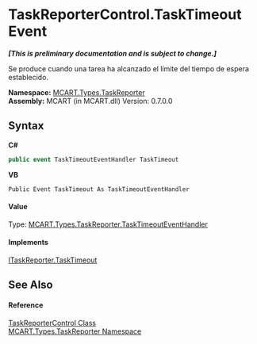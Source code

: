 # TaskReporterControl.TaskTimeout Event
 _**\[This is preliminary documentation and is subject to change.\]**_

Se produce cuando una tarea ha alcanzado el límite del tiempo de espera establecido.

**Namespace:**&nbsp;<a href="256f3901-18cb-eeca-835c-7de778822db3">MCART.Types.TaskReporter</a><br />**Assembly:**&nbsp;MCART (in MCART.dll) Version: 0.7.0.0

## Syntax

**C#**<br />
``` C#
public event TaskTimeoutEventHandler TaskTimeout
```

**VB**<br />
``` VB
Public Event TaskTimeout As TaskTimeoutEventHandler
```


#### Value
Type: <a href="3b3a443a-b8a7-bb0e-be75-3df522cbbf9d">MCART.Types.TaskReporter.TaskTimeoutEventHandler</a>

#### Implements
<a href="5da525a5-61d5-bce8-2fbd-c08a37442e48">ITaskReporter.TaskTimeout</a><br />

## See Also


#### Reference
<a href="8772b8d4-cb78-6a2a-83e0-dd746f24cc98">TaskReporterControl Class</a><br /><a href="256f3901-18cb-eeca-835c-7de778822db3">MCART.Types.TaskReporter Namespace</a><br />